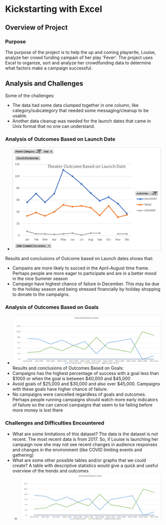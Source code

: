 # Kickstarting with Excel

## Overview of Project

### Purpose
The purpose of the project is to help the up and coming playwrite, Louise, analyze her crowd funding campain of her play 'Fever'. The project uses Excel to organize, sort and analyze her crowdfunding data to determine what factors make a campaign successful.


## Analysis and Challenges

Some of the challenges:
- The data had some data clumped together in one column, like category/subcategory that needed some messaging/cleanup to be usable.
- Another data cleanup was needed for the launch dates that came in Unix format that no one can understand.

### Analysis of Outcomes Based on Launch Date

- ![IMAGE_DESCRIPTION](Theater_Outcomes_vs_Launch.png)

Results and conclusions of Outcome based on Launch dates shows that:
- Campains are more likely to succed in the April-August time frame. Perhaps people are more eager to participate and are in a better mood in the nice Summer season
- Campaign have highest chance of failure in December. This may be due to the holiday season and being stressed financially by holiday shopping to donate to the campaigns.


### Analysis of Outcomes Based on Goals
- ![IMAGE_DESCRIPTION](Outcomes_vs_Goals.png)
Results and conclusions of Outcomes Based on Goals:
- Campaigns has the highest percentage of success with a goal less than $1000 or when the goal is between $40,000 and $45,000
- Avoid goals of $25,000 and $30,000 and also over $45,000. Campaigns with these goals have higher chance of failure.
- No campaigns were cancelled regardless of goals and outcomes. Perhaps people running campaigns should watch more early indicators of failure so the can cancel campaigns that seem to be failing before more money is lost there

### Challenges and Difficulties Encountered

- What are some limitations of this dataset?
  The data is the dataset is not recent. The most recent data is from 2017. So, if Louise is launching her campaign now she may not see recent changes in audience responses and changes in the environment (like COVID limiting events and gathering)
- What are some other possible tables and/or graphs that we could create?
  A table with descriptive statistics would give a quick and useful overview of the trends and outcomes
  - ![IMAGE_DESCRIPTION](Outcomes_vs_Goals.png)
  
